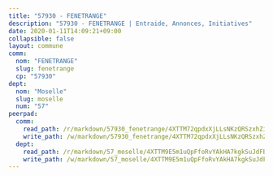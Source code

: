 ```yaml
---
title: "57930 - FENETRANGE"
description: "57930 - FENETRANGE | Entraide, Annonces, Initiatives"
date: 2020-01-11T14:09:21+09:00
collapsible: false
layout: commune
comm:
  nom: "FENETRANGE"
  slug: fenetrange
  cp: "57930"
dept:
  nom: "Moselle"
  slug: moselle
  num: "57"
peerpad:
  comm:
    read_path: /r/markdown/57930_fenetrange/4XTTM72qpdxXjLLsNKzQRSzxhZiwh8udE7hr8zimkupDn1DJh
    write_path: /w/markdown/57930_fenetrange/4XTTM72qpdxXjLLsNKzQRSzxhZiwh8udE7hr8zimkupDn1DJh-K3TgUwZSyM4Q7dqSKFs7u9ZqQ9BuNv8p3AL6ZDaPrTphyQRtLWeQtKHwMLaPTABbYT3DDa5WpfgYvA5g3v6eQcGXFpNtSpkQGyZ6AsfxRGqPjBRKfYToRDNrv3gYun8KzXkbu6kq
  dept:
    read_path: /r/markdown/57_moselle/4XTTM9E5m1uQpFfoRvYAkHA7kgkSuJdFBSCmoLnZ6YvxmqAKj
    write_path: /w/markdown/57_moselle/4XTTM9E5m1uQpFfoRvYAkHA7kgkSuJdFBSCmoLnZ6YvxmqAKj-K3TgTxpsRhjGfb3pJqDaX4rYTLkyLoK3BLA4awBfhTSCoyNhResrhhmfsEF8aKnccedt5XoBzWeRYfKxQxNKv71ETcpGharLRE7rdgTKY3uSaW3Du2dz8v23YEY268mfYmweTFnR
---
```


